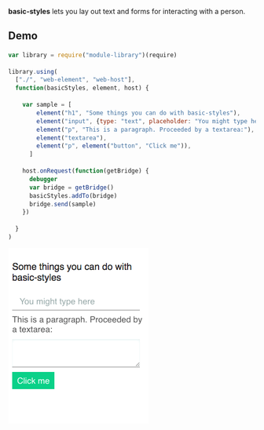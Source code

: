 **basic-styles** lets you lay out text and forms for interacting with a person.

## Demo

```javascript
var library = require("module-library")(require)

library.using(
  ["./", "web-element", "web-host"],
  function(basicStyles, element, host) {

    var sample = [
        element("h1", "Some things you can do with basic-styles"),
        element("input", {type: "text", placeholder: "You might type here"}),
        element("p", "This is a paragraph. Proceeded by a textarea:"),
        element("textarea"),
        element("p", element("button", "Click me")),
      ]

    host.onRequest(function(getBridge) {
      debugger
      var bridge = getBridge()
      basicStyles.addTo(bridge)
      bridge.send(sample)
    })

  }
)
```

![screenshot of a h1, input, p, button, and textarea using the styles](/demo.gif)